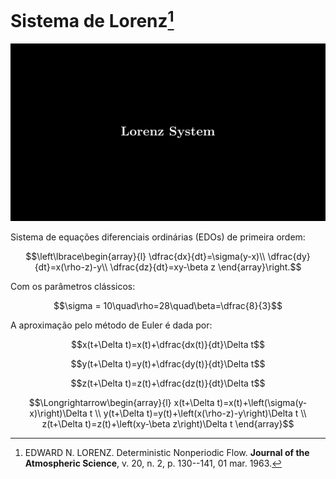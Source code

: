 # Sistema de Lorenz[^1]

[![Watch the video](media/images/lorenz/thumbnail.png)](media/videos/lorenz/1080p60/lorenz.mp4)

Sistema de equações diferenciais ordinárias (EDOs) de primeira ordem:

$$\left\lbrace\begin{array}{l}
\dfrac{dx}{dt}=\sigma(y-x)\\
\dfrac{dy}{dt}=x(\rho-z)-y\\
\dfrac{dz}{dt}=xy-\beta z
\end{array}\right.$$

Com os parâmetros clássicos:

$$\sigma = 10\quad\rho=28\quad\beta=\dfrac{8}{3}$$

A aproximação pelo método de Euler é dada por:

$$x(t+\Delta t)=x(t)+\dfrac{dx(t)}{dt}\Delta t$$

$$y(t+\Delta t)=y(t)+\dfrac{dy(t)}{dt}\Delta t$$

$$z(t+\Delta t)=z(t)+\dfrac{dz(t)}{dt}\Delta t$$

$$\Longrightarrow\begin{array}{l}
x(t+\Delta t)=x(t)+\left(\sigma(y-x)\right)\Delta t \\
y(t+\Delta t)=y(t)+\left(x(\rho-z)-y\right)\Delta t \\
z(t+\Delta t)=z(t)+\left(xy-\beta z\right)\Delta t
\end{array}$$

[^1]: EDWARD N. LORENZ. Deterministic Nonperiodic Flow. **Journal of the Atmospheric Science**, v. 20, n. 2, p. 130--141, 01 mar. 1963.